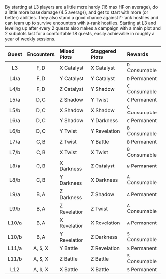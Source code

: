 By starting at L3 players are a little more hardy (16 max HP on average), do a little more base damage (4.5 average), and get to start with more (or better) abilities. They also stand a good chance against `F`-rank hostiles and can team up to survive encounters with `D`-rank hostiles. Starting at L3 and leveling up after every 2 quests also makes a campaign with a main plot and 2 subplots last for a comfortable 18 quests, easily achievable in roughly a year of weekly sessions.

| Quest | Encounters | Mixed Plots | Staggered Plots | Rewards |
|:---:|:---:|:--- |:--- |:--- |
| L3 | F, D | X Catalyst | X Catalyst | `D` Consumable |
| L4/a | F, D | Y Catalyst | Y Catalyst | `D` Permanent |
| L4/b | F, D | Z Catalyst | Y Shadow | `C` Consumable |
| L5/a | D, C | Z Shadow | Y Twist | `C` Permanent |
| L5/b | D, C | X Shadow |  X Shadow | `C` Consumable |
| L6/a | D, C | Y Shadow | Y Darkness | `C` Permanent |
| L6/b | D, C | Y Twist | Y Revelation | `B` Consumable |
| L7/a | C, B | Z Twist | Y Battle | `B` Permanent |
| L7/b | C, B | X Twist |  X Twist | `B` Consumable |
| L8/a | C, B | X Darkness | Z Catalyst | `B` Permanent |
| L8/b | C, B | Y Darkness | X Darkness | `A` Consumable |
| L9/a | B, A | Z Darkness | Z Shadow | `A` Permanent |
| L9/b | B, A | Z Revelation | Z Twist | `A` Consumable |
| L10/a | B, A | X Revelation | X Revelation | `A` Permanent |
| L10/b | B, A | Y Revelation | Z Darkness | `S` Consumable |
| L11/a | A, S, X | Y Battle | Z Revelation | `S` Permanent |
| L11/b | A, S, X | Z Battle | Z Battle | `S` Consumable |
| L12 | A, S, X | X Battle | X Battle | `S` Permanent |
